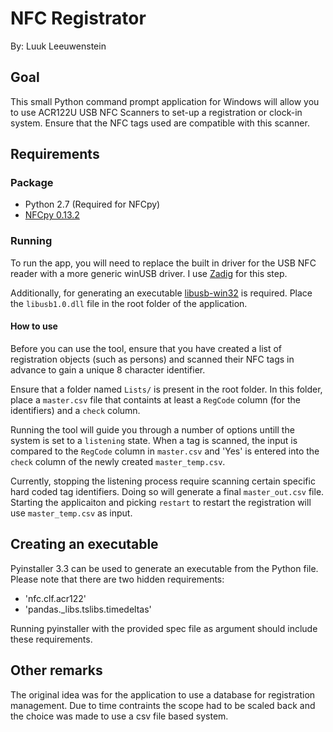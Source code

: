 # NFC Registrator
By: Luuk Leeuwenstein

## Goal
This small Python command prompt application for Windows will allow you to use ACR122U USB NFC Scanners to set-up a registration or clock-in system. Ensure that the NFC tags used are compatible with this scanner. 

## Requirements
### Package
* Python 2.7 (Required for NFCpy)
* [NFCpy 0.13.2](https://nfcpy.readthedocs.io/en/latest/)

### Running
To run the app, you will need to replace the built in driver for the USB NFC reader with a more generic winUSB driver. I use [Zadig](http://zadig.akeo.ie/) for this step. 

Additionally, for generating an executable [libusb-win32](https://sourceforge.net/projects/libusb-win32/) is required. Place the `libusb1.0.dll` file in the root folder of the application. 

#### How to use
Before you can use the tool, ensure that you have created a list of registration objects (such as persons) and scanned their NFC tags in advance to gain a unique 8 character identifier. 

Ensure that a folder named `Lists/` is present in the root folder. In this folder, place a `master.csv` file that containts at least a `RegCode` column (for the identifiers) and a `check` column.   

Running the tool will guide you through a number of options untill the system is set to a `listening` state. When a tag is scanned, the input is compared to the `RegCode` column in `master.csv` and 'Yes' is entered into the `check` column of the newly created `master_temp.csv`. 

Currently, stopping the listening process require scanning certain specific hard coded tag identifiers. Doing so will generate a final `master_out.csv` file. Starting the applicaiton and picking `restart` to restart the registration will use `master_temp.csv` as input. 

## Creating an executable
Pyinstaller 3.3 can be used to generate an executable from the Python file. Please note that there are two hidden requirements:

* 'nfc.clf.acr122'
* 'pandas._libs.tslibs.timedeltas'

Running pyinstaller with the provided spec file as argument should include these requirements.

## Other remarks
The original idea was for the application to use a database for registration management. Due to time contraints the scope had to be scaled back and the choice was made to use a csv file based system.